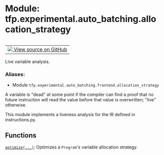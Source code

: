 <div itemscope itemtype="http://developers.google.com/ReferenceObject">
<meta itemprop="name" content="tfp.experimental.auto_batching.allocation_strategy" />
<meta itemprop="path" content="Stable" />
</div>

# Module: tfp.experimental.auto_batching.allocation_strategy


<table class="tfo-notebook-buttons tfo-api" align="left">

<td>
  <a target="_blank" href="https://github.com/tensorflow/probability/blob/master/tensorflow_probability/python/experimental/auto_batching/allocation_strategy.py">
    <img src="https://www.tensorflow.org/images/GitHub-Mark-32px.png" />
    View source on GitHub
  </a>
</td></table>



Live variable analysis.

### Aliases:

* Module `tfp.experimental.auto_batching.frontend.allocation_strategy`


<!-- Placeholder for "Used in" -->

A variable is "dead" at some point if the compiler can find a proof that no
future instruction will read the value before that value is overwritten; "live"
otherwise.

This module implements a liveness analysis for the IR defined in
instructions.py.

## Functions

[`optimize(...)`](../../../tfp/experimental/auto_batching/allocation_strategy/optimize.md): Optimizes a `Program`'s variable allocation strategy.

